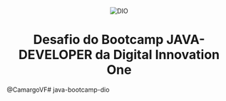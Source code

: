 
<!--Banner session-->
<p align="center">
  <img src="https://hermes.digitalinnovation.one/tracks/410c9bc4-7ba3-4cef-99de-875fd825d1a1.png" alt="DIO" tittle="Digital Innovation One">
</p>

<!--About session-->
<h1 align="center">Desafio do Bootcamp  JAVA-DEVELOPER da Digital Innovation One</h1>


@CamargoVF# java-bootcamp-dio
